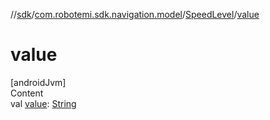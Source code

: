 //[sdk](../../../index.md)/[com.robotemi.sdk.navigation.model](../index.md)/[SpeedLevel](index.md)/[value](value.md)



# value  
[androidJvm]  
Content  
val [value](value.md): [String](https://kotlinlang.org/api/latest/jvm/stdlib/kotlin/-string/index.html)  



